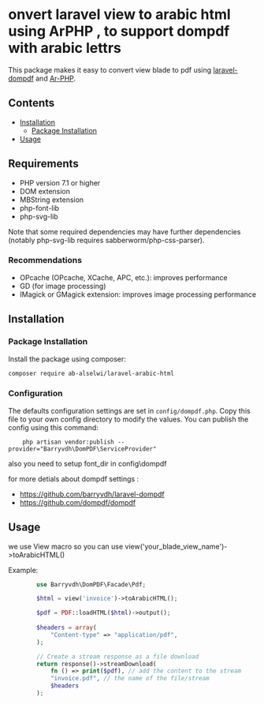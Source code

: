 #  onvert laravel view to arabic html using ArPHP , to support dompdf with arabic lettrs


This package makes it easy to convert view blade to  pdf  using [laravel-dompdf](https://github.com/barryvdh/laravel-dompdf) and [Ar-PHP](https://github.com/khaled-alshamaa/ar-php). 

## Contents

- [Installation](#installation)
	- [Package Installation](#package-installation)
- [Usage](#usage)

## Requirements

 * PHP version 7.1 or higher
 * DOM extension
 * MBString extension
 * php-font-lib
 * php-svg-lib
 
Note that some required dependencies may have further dependencies 
(notably php-svg-lib requires sabberworm/php-css-parser).

### Recommendations

 * OPcache (OPcache, XCache, APC, etc.): improves performance
 * GD (for image processing)
 * IMagick or GMagick extension: improves image processing performance

 ## Installation

### Package Installation

Install the package using composer:
```bash
composer require ab-alselwi/laravel-arabic-html
```

### Configuration
The defaults configuration settings are set in `config/dompdf.php`. Copy this file to your own config directory to modify the values. You can publish the config using this command:
```shell
    php artisan vendor:publish --provider="Barryvdh\DomPDF\ServiceProvider"
```
also you need to setup font_dir in config\dompdf 

for more detials about dompdf settings : 
- https://github.com/barryvdh/laravel-dompdf 
- https://github.com/dompdf/dompdf

## Usage

we use View macro so you can use view('your_blade_view_name')->toArabicHTML()

Example:

```php
 		use Barryvdh\DomPDF\Facade\Pdf;

 		$html = view('invoice')->toArabicHTML();

        $pdf = PDF::loadHTML($html)->output();
                
        $headers = array(
            "Content-type" => "application/pdf",
        );

        // Create a stream response as a file download
        return response()->streamDownload(
            fn () => print($pdf), // add the content to the stream
            "invoice.pdf", // the name of the file/stream
            $headers
        );
  ```